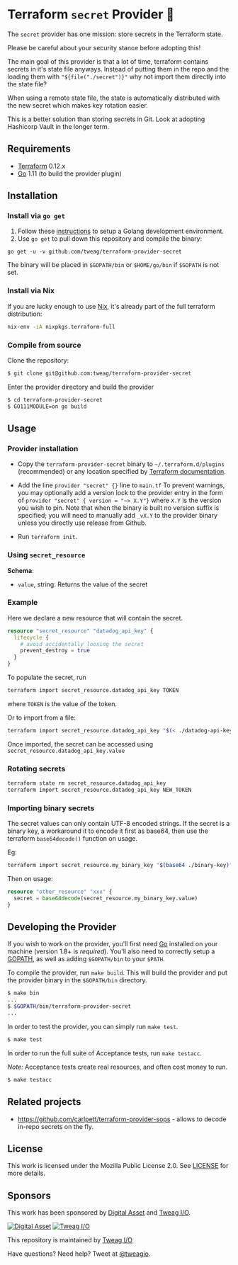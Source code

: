 Terraform `secret` Provider &#x1F49C;
===================================

The `secret` provider has one mission: store secrets in the Terraform state.

Please be careful about your security stance before adopting this!

The main goal of this provider is that a lot of time, terraform contains
secrets in it's state file anyways. Instead of putting them in the repo and
the loading them with `"${file("./secret")}"` why not import them directly
into the state file?

When using a remote state file, the state is automatically distributed with
the new secret which makes key rotation easier.

This is a better solution than storing secrets in Git. Look at adopting
Hashicorp Vault in the longer term.

## Requirements

-	[Terraform](https://www.terraform.io/downloads.html) 0.12.x
-	[Go](https://golang.org/doc/install) 1.11 (to build the provider plugin)

## Installation

### Install via `go get`

1. Follow these [instructions](https://golang.org/doc/install) to setup a Golang development environment.
2. Use `go get` to pull down this repository and compile the binary:

```
go get -u -v github.com/tweag/terraform-provider-secret
```

The binary will be placed in `$GOPATH/bin` or `$HOME/go/bin` if `$GOPATH` is not set.

### Install via Nix

If you are lucky enough to use [Nix](https://builtwithnix.org), it's
already part of the full terraform distribution:

```sh
nix-env -iA nixpkgs.terraform-full
```

### Compile from source

Clone the repository:

```sh
$ git clone git@github.com:tweag/terraform-provider-secret
```

Enter the provider directory and build the provider

```sh
$ cd terraform-provider-secret
$ GO111MODULE=on go build
```

## Usage

### Provider installation

* Copy the `terraform-provider-secret` binary to `~/.terraform.d/plugins` (recommended) or any location specified by [Terraform documentation](https://www.terraform.io/docs/extend/how-terraform-works.html#plugin-locations).

* Add the line `provider "secret" {}` line to `main.tf`
To prevent warnings, you may optionally add a version lock to the provider entry in the form of `provider "secret" { version = "~> X.Y"}` where `X.Y` is the version you wish to pin. Note that when the binary is built no version suffix is specified; you will need to manually add `_vX.Y` to the provider binary unless you directly use release from Github.

* Run `terraform init`.

### Using `secret_resource`

**Schema**:

* `value`, string: Returns the value of the secret

### Example

Here we declare a new resource that will contain the secret.

```tf
resource "secret_resource" "datadog_api_key" {
  lifecycle {
    # avoid accidentally loosing the secret
    prevent_destroy = true
  }
}
```

To populate the secret, run
```sh
terraform import secret_resource.datadog_api_key TOKEN
```
where `TOKEN` is the value of the token.

Or to import from a file:
```sh
terraform import secret_resource.datadog_api_key "$(< ./datadog-api-key)"
```

Once imported, the secret can be accessed using
`secret_resource.datadog_api_key.value`

### Rotating secrets

```sh
terraform state rm secret_resource.datadog_api_key
terraform import secret_resource.datadog_api_key NEW_TOKEN
```

### Importing binary secrets

The secret values can only contain UTF-8 encoded strings. If the secret is a
binary key, a workaround it to encode it first as base64, then use the
terraform `base64decode()` function on usage.

Eg:

```sh
terraform import secret_resource.my_binary_key "$(base64 ./binary-key)"
```

Then on usage:

```tf
resource "other_resource" "xxx" {
  secret = base64decode(secret_resource.my_binary_key.value)
}
```

## Developing the Provider

If you wish to work on the provider, you'll first need [Go](http://www.golang.org) installed on your machine (version 1.8+ is *required*). You'll also need to correctly setup a [GOPATH](http://golang.org/doc/code.html#GOPATH), as well as adding `$GOPATH/bin` to your `$PATH`.

To compile the provider, run `make build`. This will build the provider and put the provider binary in the `$GOPATH/bin` directory.

```sh
$ make bin
...
$ $GOPATH/bin/terraform-provider-secret
...
```

In order to test the provider, you can simply run `make test`.

```sh
$ make test
```

In order to run the full suite of Acceptance tests, run `make testacc`.

*Note:* Acceptance tests create real resources, and often cost money to run.

```sh
$ make testacc
```

## Related projects

* https://github.com/carlpett/terraform-provider-sops - allows to decode
  in-repo secrets on the fly.

## License

This work is licensed under the Mozilla Public License 2.0. See
[LICENSE](LICENSE) for more details.

## Sponsors

This work has been sponsored by [Digital Asset](https://digitalasset.com) and [Tweag I/O](https://tweag.io).

[![Digital Asset](https://avatars1.githubusercontent.com/u/9829909?s=200&v=4)](http://digitalasset.com)
[![Tweag I/O](https://avatars1.githubusercontent.com/u/6057932?s=200&v=4)](https://tweag.io)

This repository is maintained by [Tweag I/O](http://tweag.io)

Have questions? Need help? Tweet at
[@tweagio](http://twitter.com/tweagio).
